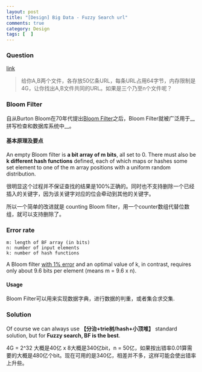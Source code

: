 ```yaml
---
layout: post
title: "[Design] Big Data - Fuzzy Search url"
comments: true
category: Design
tags: [  ]
---
```


### Question 

[link](http://blog.csdn.net/v_july_v/article/details/7382693)

> 给你A,B两个文件，各存放50亿条URL，每条URL占用64字节，内存限制是4G，让你找出A,B文件共同的URL。如果是三个乃至n个文件呢？

### Bloom Filter

自从Burton Bloom在70年代提出[Bloom Filter](http://blog.csdn.net/v_july_v/article/details/6685894)之后，Bloom Filter就被广泛用于__拼写检查和数据库系统中__。

#### 基本原理及要点

An empty Bloom filter is __a bit array of m bits__, all set to 0. There must also be __k different hash functions__ defined, each of which maps or hashes some set element to one of the m array positions with a uniform random distribution. 

很明显这个过程并不保证查找的结果是100%正确的。同时也不支持删除一个已经插入的关键字，因为该关键字对应的位会牵动到其他的关键字。

所以一个简单的改进就是 counting Bloom filter，用一个counter数组代替位数组，就可以支持删除了。 

### Error rate

    m: length of BF array (in bits)
    n: number of input elements
    k: number of hash functions

A Bloom filter [with 1% error](http://en.wikipedia.org/wiki/Bloom_filter#Space_and_time_advantages) and an optimal value of k, in contrast, requires only about 9.6 bits per element (means m = 9.6 x n). 

#### Usage

Bloom Filter可以用来实现数据字典，进行数据的判重，或者集合求交集.

### Solution

Of course we can always use __【分治+trie树/hash+小顶堆】__ standard solution, but for __Fuzzy search, BF is the best__. 

4G = 2^32 大概是40亿 x 8大概是340亿bit，n = 50亿，如果按出错率0.01算需要的大概是480亿个bit。现在可用的是340亿，相差并不多，这样可能会使出错率上升些。
